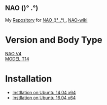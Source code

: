 NAO ()° .°)
---
My [Repository](https://github.com/mxochicale/nao.git) for
[NAO ()° .°) ](https://www.ald.softbankrobotics.com/en/cool-robots/nao), [NAO-wiki](https://en.wikipedia.org/wiki/Nao_(robot))

# Version and Body Type
[NAO V4](http://doc.aldebaran.com/2-1/family/body_type.html#robon-version)  
[MODEL T14](http://doc.aldebaran.com/2-1/family/body_type.html#nao-t14)  

# Installation
* [Instllation on Ubuntu 14.04 x64](https://github.com/mxochicale/nao/blob/master/README.md)
* [Instllation on Ubuntu 16.04 x64](https://github.com/mxochicale/nao/blob/master/README.md)
